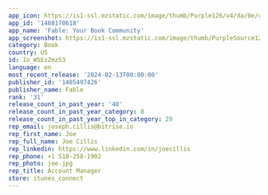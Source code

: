 ```yaml
---
app_icon: https://is1-ssl.mzstatic.com/image/thumb/Purple126/v4/da/0e/cb/da0ecb98-e531-93a9-133f-45159fbc38a3/AppIcon-0-0-1x_U007emarketing-0-7-0-sRGB-85-220.png/1024x1024bb.png
app_id: '1488170618'
app_name: 'Fable: Your Book Community'
app_screenshot: https://is1-ssl.mzstatic.com/image/thumb/PurpleSource126/v4/04/36/4b/04364bff-0bff-592d-cec8-20dd28efbb5a/a3c680ea-2bc0-4e08-84ba-56db1dfb62bd_01_-1242x2208px.png/1242x2208bb.png
category: Book
country: US
id: Io_WSEzZmz53
language: en
most_recent_release: '2024-02-13T00:00:00'
publisher_id: '1485497426'
publisher_name: Fable
rank: '31'
release_count_in_past_year: '48'
release_count_in_past_year_category: 8
release_count_in_past_year_top_in_category: 29
rep_email: joseph.cillis@bitrise.io
rep_first_name: Joe
rep_full_name: Joe Cillis
rep_linkedin: https://www.linkedin.com/in/joecillis
rep_phone: +1 518-258-1902
rep_photo: joe.jpg
rep_title: Account Manager
store: itunes_connect
---
```

